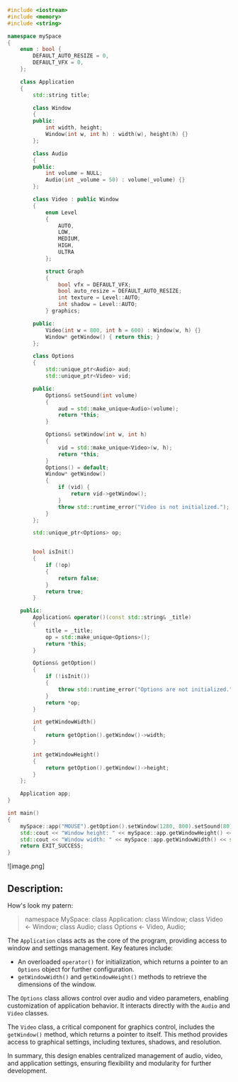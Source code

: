 ```cpp
#include <iostream>
#include <memory> 
#include <string>

namespace mySpace
{
	enum : bool {
		DEFAULT_AUTO_RESIZE = 0,
		DEFAULT_VFX = 0,
	};

	class Application
	{
		std::string title;

		class Window
		{
		public:
			int width, height;
			Window(int w, int h) : width(w), height(h) {}
		};

		class Audio
		{
		public:
			int volume = NULL;
			Audio(int _volume = 50) : volume(_volume) {}
		};

		class Video : public Window
		{
			enum Level
			{
				AUTO,
				LOW,
				MEDIUM,
				HIGH,
				ULTRA
			};

			struct Graph
			{
				bool vfx = DEFAULT_VFX;
				bool auto_resize = DEFAULT_AUTO_RESIZE;
				int texture = Level::AUTO;
				int shadow = Level::AUTO;
			} graphics;

		public:
			Video(int w = 800, int h = 600) : Window(w, h) {}
			Window* getWindow() { return this; }
		};

		class Options
		{
			std::unique_ptr<Audio> aud;
			std::unique_ptr<Video> vid;

		public:
			Options& setSound(int volume)
			{
				aud = std::make_unique<Audio>(volume);
				return *this;
			}

			Options& setWindow(int w, int h)
			{
				vid = std::make_unique<Video>(w, h);
				return *this;
			}
			Options() = default;
			Window* getWindow()
			{
				if (vid) {
					return vid->getWindow();
				}
				throw std::runtime_error("Video is not initialized.");
			}
		};

		std::unique_ptr<Options> op;


		bool isInit()
		{
			if (!op)
			{
				return false;
			}
			return true;
		}

	public:
		Application& operator()(const std::string& _title)
		{
			title = _title;
			op = std::make_unique<Options>();
			return *this;
		}

		Options& getOption()
		{
			if (!isInit())
			{
				throw std::runtime_error("Options are not initialized.");
			}
			return *op;
		}

		int getWindowWidth()
		{
			return getOption().getWindow()->width;
		}

		int getWindowHeight()
		{
			return getOption().getWindow()->height;
		}
	};

	Application app;
}

int main()
{
	mySpace::app("MOUSE").getOption().setWindow(1280, 800).setSound(80);
	std::cout << "Window height: " << mySpace::app.getWindowHeight() << std::endl;
	std::cout << "Window width: " << mySpace::app.getWindowWidth() << std::endl;
	return EXIT_SUCCESS;
}

```

![image.png]


## Description:
How's look my patern: 
>namespace MySpace:
	class Application:
		class Window;
		class Video <- Window;
		class Audio;
		class Options <- Video, Audio;

The `Application` class acts as the core of the program, providing access to window and settings management. Key features include:
- An overloaded `operator()` for initialization, which returns a pointer to an `Options` object for further configuration.
- `getWindowWidth()` and `getWindowHeight()` methods to retrieve the dimensions of the window.

The `Options` class allows control over audio and video parameters, enabling customization of application behavior. It interacts directly with the `Audio` and `Video` classes.

The `Video` class, a critical component for graphics control, includes the `getWindow()` method, which returns a pointer to itself. This method provides access to graphical settings, including textures, shadows, and resolution.

In summary, this design enables centralized management of audio, video, and application settings, ensuring flexibility and modularity for further development.


